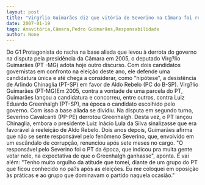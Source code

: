 ```yaml
---
layout: post
title: "Virg?lio Guimarães diz que vitória de Severino na Câmara foi responsabilidade do PT"
date: 2007-01-19
tags: Anavitória,Câmara,Pedro Guimarães,Responsabilidade
author: None
---
```

Do G1
Protagonista do racha na base aliada que levou à derrota do governo na disputa pela presidência da Câmara em 2005, o deputado Virg?lio Guimarães (PT -MG) adota hoje outro discurso. 
Com dois candidatos governistas
 em confronto na eleição deste ano, ele defende uma candidatura única e até chega a considerar, como \"hipótese\", a desistência de Arlindo Chinaglia (PT-SP) em favor de Aldo Rebelo (PC do B-SP). 
Virg?lio Guimarães (PT-MG)Em 2005, contra a vontade de uma parcela do PT, Guimarães lançou a candidatura e concorreu, entre outros, contra Luiz Eduardo Greenhalgh (PT-SP), na época o candidato escolhido pelo governo. Com isso a base aliada se dividiu. Na disputa em segundo turno, Severino Cavalcanti (PP-PE) derrotou Greenhalgh.
Desta vez, o PT lançou Chinaglia, embora o presidente Luiz Inácio Lula da Silva sinalizasse que era favorável à reeleição de Aldo Rebelo.
Dois anos depois, Guimarães afirma que não se sente responsável pelo fenômeno Severino, que, envolvido em um escândalo de corrupção, renunciou após sete meses no cargo.
\"O responsável pelo Severino foi o PT da época, que indicou pra muita gente votar nele, na expectativa de que o Greenhalgh ganhasse\", aponta. E vai além: \"Tenho muito orgulho da atitude que tomei, diante de um grupo do PT que ficou conhecido no pa?s após as eleições. Eu me coloquei em oposição às práticas e ao grupo que dominavam o partido naquela ocasião.\"  